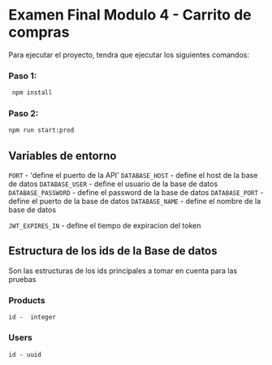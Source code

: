 # Examen Final Modulo 4 - Carrito de compras

Para ejecutar el proyecto, tendra que ejecutar los siguientes comandos:

### Paso 1:
```bash
 npm install
```
### Paso 2:

```bash
npm run start:prod
```

## Variables de entorno

`PORT` - 'define el puerto de la API'
`DATABASE_HOST` - define el host de la base de datos
`DATABASE_USER` - define el usuario de la base de datos
`DATABASE_PASSWORD` - define el password de la base de datos
`DATABASE_PORT` - define el puerto de la base de datos
`DATABASE_NAME` - define el nombre de la base de datos

`JWT_EXPIRES_IN` - define el tiempo de expiracion del token

## Estructura de los ids de la Base de datos

Son las estructuras de los ids principales a tomar en cuenta para las pruebas

### Products
`id -  integer`
### Users
`id - uuid`